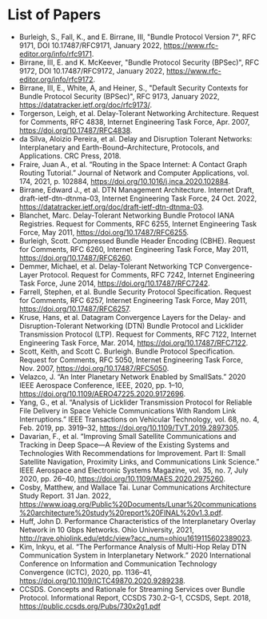 # List of Papers

* Burleigh, S., Fall, K., and E. Birrane, III, "Bundle Protocol Version 7", RFC 9171, DOI 10.17487/RFC9171, January 2022, <https://www.rfc-editor.org/info/rfc9171>.
* Birrane, III, E. and K. McKeever, "Bundle Protocol Security (BPSec)", RFC 9172, DOI 10.17487/RFC9172, January 2022, <https://www.rfc-editor.org/info/rfc9172>.
* Birrane, III, E., White, A, and Heiner, S., "Default Security Contexts for Bundle Protocol Security (BPSec)", RFC 9173, January 2022, <https://datatracker.ietf.org/doc/rfc9173/>.
* Torgerson, Leigh, et al. Delay-Tolerant Networking Architecture. Request for Comments, RFC 4838, Internet Engineering Task Force, Apr. 2007, https://doi.org/10.17487/RFC4838.
* da Silva, Aloizio Pereira, et al. Delay and Disruption Tolerant Networks: Interplanetary and Earth-Bound–Architecture, Protocols, and Applications. CRC Press, 2018.
* Fraire, Juan A., et al. “Routing in the Space Internet: A Contact Graph Routing Tutorial.” Journal of Network and Computer Applications, vol. 174, 2021, p. 102884, https://doi.org/10.1016/j.jnca.2020.102884.
* Birrane, Edward J., et al. DTN Management Architecture. Internet Draft, draft-ietf-dtn-dtnma-03, Internet Engineering Task Force, 24 Oct. 2022, https://datatracker.ietf.org/doc/draft-ietf-dtn-dtnma-03.
* Blanchet, Marc. Delay-Tolerant Networking Bundle Protocol IANA Registries. Request for Comments, RFC 6255, Internet Engineering Task Force, May 2011, https://doi.org/10.17487/RFC6255.
* Burleigh, Scott. Compressed Bundle Header Encoding (CBHE). Request for Comments, RFC 6260, Internet Engineering Task Force, May 2011, https://doi.org/10.17487/RFC6260.
* Demmer, Michael, et al. Delay-Tolerant Networking TCP Convergence-Layer Protocol. Request for Comments, RFC 7242, Internet Engineering Task Force, June 2014, https://doi.org/10.17487/RFC7242.
* Farrell, Stephen, et al. Bundle Security Protocol Specification. Request for Comments, RFC 6257, Internet Engineering Task Force, May 2011, https://doi.org/10.17487/RFC6257.
* Kruse, Hans, et al. Datagram Convergence Layers for the Delay- and Disruption-Tolerant Networking (DTN) Bundle Protocol and Licklider Transmission Protocol (LTP). Request for Comments, RFC 7122, Internet Engineering Task Force, Mar. 2014, https://doi.org/10.17487/RFC7122.
* Scott, Keith, and Scott C. Burleigh. Bundle Protocol Specification. Request for Comments, RFC 5050, Internet Engineering Task Force, Nov. 2007, https://doi.org/10.17487/RFC5050.
* Velazco, J. “An Inter Planetary Network Enabled by SmallSats.” 2020 IEEE Aerospace Conference, IEEE, 2020, pp. 1–10, https://doi.org/10.1109/AERO47225.2020.9172696.
* Yang, G., et al. “Analysis of Licklider Transmission Protocol for Reliable File Delivery in Space Vehicle Communications With Random Link Interruptions.” IEEE Transactions on Vehicular Technology, vol. 68, no. 4, Feb. 2019, pp. 3919–32, https://doi.org/10.1109/TVT.2019.2897305.
* Davarian, F., et al. “Improving Small Satellite Communications and Tracking in Deep Space—A Review of the Existing Systems and Technologies With Recommendations for Improvement. Part II: Small Satellite Navigation, Proximity Links, and Communications Link Science.” IEEE Aerospace and Electronic Systems Magazine, vol. 35, no. 7, July 2020, pp. 26–40, https://doi.org/10.1109/MAES.2020.2975260.
* Cosby, Matthew, and Wallace Tai. Lunar Communications Architecture Study Report. 31 Jan. 2022, https://www.ioag.org/Public%20Documents/Lunar%20communications%20architecture%20study%20report%20FINAL%20v1.3.pdf.
* Huff, John D. Performance Characteristics of the Interplanetary Overlay Network in 10 Gbps Networks. Ohio University, 2021, http://rave.ohiolink.edu/etdc/view?acc_num=ohiou1619115602389023.
* Kim, Inkyu, et al. “The Performance Analysis of Multi-Hop Relay DTN Communication System in Interplanetary Network.” 2020 International Conference on Information and Communication Technology Convergence (ICTC), 2020, pp. 1136–41, https://doi.org/10.1109/ICTC49870.2020.9289238.
* CCSDS. Concepts and Rationale for Streaming Services over Bundle Protocol. Informational Report, CCSDS 730.2-G-1, CCSDS, Sept. 2018, https://public.ccsds.org/Pubs/730x2g1.pdf
